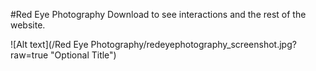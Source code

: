 #Red Eye Photography
Download to see interactions and the rest of the website.

![Alt text](/Red Eye Photography/redeyephotography_screenshot.jpg?raw=true "Optional Title")
